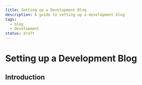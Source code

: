 ```yaml
---
title: Setting up a Development Blog
description: A guide to setting up a development blog
tags:
  - blog
  - development
status: draft
---
```


# Setting up a Development Blog

## Introduction
